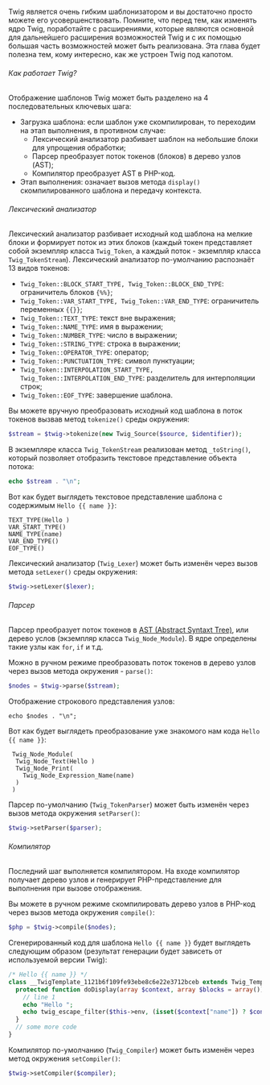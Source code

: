 Twig является очень гибким шаблонизатором и вы достаточно просто можете его усовершенствовать. Помните, что перед тем, как изменять ядро Twig, поработайте с расширениями, которые являются основной для дальнейшего расширения возможностей Twig и с их помощью большая часть возможностей может быть реализована. Эта глава будет полезна тем, кому интересно, как же устроен Twig под капотом.

###### Как работает Twig?

Отображение шаблонов Twig может быть разделено на 4 последовательных ключевых шага:

- Загрузка шаблона: если шаблон уже скомпилирован, то переходим на этап выполнения, в противном случае:
  - Лексический анализатор разбивает шаблон на небольшие блоки для упрощения обработки;
  - Парсер преобразует поток токенов (блоков) в дерево узлов (AST);
  - Компилятор преобразует AST в PHP-код.
- Этап выполнения: означает вызов метода ```display()``` скомпилированного шаблона и передачу контекста.

###### Лексический анализатор

Лексический анализатор разбивает исходный код шаблона на мелкие блоки и формирует поток из этих блоков (каждый токен представляет собой экземпляр класса ```Twig_Token```, а каждый поток - экземпляр класса ```Twig_TokenStream```). Лексический анализатор по-умолчанию распознаёт 13 видов токенов:

- ```Twig_Token::BLOCK_START_TYPE, Twig_Token::BLOCK_END_TYPE```: ограничитель блоков ```{%%}```;
- ```Twig_Token::VAR_START_TYPE, Twig_Token::VAR_END_TYPE```: ограничитель переменных ```{{}}```;
- ```Twig_Token::TEXT_TYPE```: текст вне выражения;
- ```Twig_Token::NAME_TYPE```: имя в выражении;
- ```Twig_Token::NUMBER_TYPE```: число в выражении;
- ```Twig_Token::STRING_TYPE```: строка в выражении;
- ```Twig_Token::OPERATOR_TYPE```: оператор;
- ```Twig_Token::PUNCTUATION_TYPE```: символ пунктуации;
- ```Twig_Token::INTERPOLATION_START_TYPE, Twig_Token::INTERPOLATION_END_TYPE```: разделитель для интерполяции строк;
- ```Twig_Token::EOF_TYPE```: завершение шаблона.

Вы можете вручную преобразовать исходный код шаблона в поток токенов вызвав метод ```tokenize()``` среды окружения:

```php
$stream = $twig->tokenize(new Twig_Source($source, $identifier));
```

В экземпляре класса ```Twig_TokenStream``` реализован метод ```_toString()```, который позволяет отобразить текстовое представление объекта потока:

```php
echo $stream . "\n";
```

Вот как будет выглядеть текстовое представление шаблона с содержимым ```Hello {{ name }}```:

```
TEXT_TYPE(Hello )
VAR_START_TYPE()
NAME_TYPE(name)
VAR_END_TYPE()
EOF_TYPE()
```

Лексический анализатор (```Twig_Lexer```) может быть изменён через вызов метода ```setLexer()``` среды окружения:

```php
$twig->setLexer($lexer);
```

###### Парсер

Парсер преобразует поток токенов в [AST (Abstract Syntaxt Tree)](https://ru.wikipedia.org/wiki/%D0%90%D0%B1%D1%81%D1%82%D1%80%D0%B0%D0%BA%D1%82%D0%BD%D0%BE%D0%B5_%D1%81%D0%B8%D0%BD%D1%82%D0%B0%D0%BA%D1%81%D0%B8%D1%87%D0%B5%D1%81%D0%BA%D0%BE%D0%B5_%D0%B4%D0%B5%D1%80%D0%B5%D0%B2%D0%BE), или дерево услов (экземпляр класса ```Twig_Node_Module```). В ядре определены такие узлы как ```for```, ```if``` и т.д.

Можно в ручном режиме преобразовать поток токенов в дерево узлов через вызов метода окружения - ```parse()```:

```php
$nodes = $twig->parse($stream);
```

Отображение строкового представления узлов:

```
echo $nodes . "\n";
```

Вот как будет выглядеть преобразование уже знакомого нам кода ```Hello {{ name }}```:

```
 Twig_Node_Module(
  Twig_Node_Text(Hello )
  Twig_Node_Print(
    Twig_Node_Expression_Name(name)
  )
 )
```

Парсер по-умолчанию (```Twig_TokenParser```) может быть изменён через вызов метода окружения ```setParser()```:

```php
$twig->setParser($parser);
```

###### Компилятор

Последний шаг выполняется компилятором. На входе компилятор получает дерево узлов и генерирует PHP-представление для выполнения при вызове отображения.

Вы можете в ручном режиме скомпилировать дерево узлов в PHP-код через вызов метода окружения ```compile()```:

```php
$php = $twig->compile($nodes);
```

Сгенерированный код для шаблона ```Hello {{ name }}``` будет выглядеть следующим образом (результат генерации будет зависеть от используемой версии Twig):

```php
/* Hello {{ name }} */
class __TwigTemplate_1121b6f109fe93ebe8c6e22e3712bceb extends Twig_Template {
  protected function doDisplay(array $context, array $blocks = array()) {
    // line 1
    echo "Hello ";
    echo twig_escape_filter($this->env, (isset($context["name"]) ? $context["name"] : null), "html", null, true);
  }
  // some more code
}
```

Компилятор по-умолчанию (```Twig_Compiler```) может быть изменён через метод окружения ```setCompiler()```:

```php
$twig->setCompiler($compiler);
```

